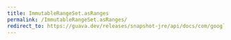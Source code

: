 ```yaml
---
title: ImmutableRangeSet.asRanges
permalink: /ImmutableRangeSet.asRanges/
redirect_to: https://guava.dev/releases/snapshot-jre/api/docs/com/google/common/collect/ImmutableRangeSet.html#asRanges--
---
```

